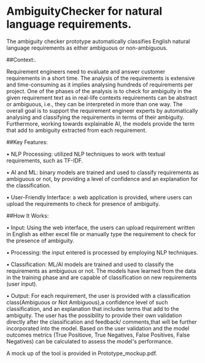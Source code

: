 # AmbiguityChecker for natural language requirements. 
The ambiguity checker prototype automatically classifies English natural language requirements as either ambiguous or non-ambiguous.

##Context:.

Requirement engineers need to evaluate and answer customer requirements in a short time. The analysis of the requirements is extensive and time-consuming as it implies analysing hundreds of requirements per project. One of the phases of the analysis is to check for ambiguity in the given requirement text as in real-life contexts requirements can be abstract or ambiguous, i.e., they can be interpreted in more than one way.  The overall goal is to support the requirement engineer experts by automatically analysing and classifying the requirements in terms of their ambiguity. Furthermore, working towards explainable AI, the models provide the term that add to ambiguity extracted from each requirement.

##Key Features:

•	NLP Processing: utilized NLP techniques to work with textual requirements, such as TF-IDF.

•	AI and ML: binary models are trained and used to classify requirements as ambiguous or not, by providing a level of confidence and an explanation for the classification.

•	User-Friendly Interface: a web application is provided, where users can upload the requirements to check for presence of ambiguity. 

##How It Works:

•	Input: Using the web interface, the users can upload requirement written in English as either excel file or manually type the requirement to check for the presence of ambiguity.

•	Processing: the input entered is processed by employing NLP techniques.

•	Classification: ML/AI models are trained and used to classify the requirements as ambiguous or not. The models have learned from the data in the training phase and are capable of classification on new requirements (user input).

•	Output: For each requirement, the user is provided with a classification class(Ambiguous or Not Ambiguous),a confidence level of such classification, and an explanation that includes terms that add to the ambiguity. The user has the possibility to provide their own validation directly after the classification and feedback/ comments,that will be further incorporated into the model. Based on the user validation and the model outcomes metrics (True Positiove, True Negatives, False Positives, False Negatives) can be calculated to assess the model's performance.


A mock up of the tool is provided in Prototype_mockup.pdf.

